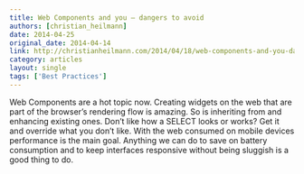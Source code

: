 ```yaml
---
title: Web Components and you – dangers to avoid
authors: [christian_heilmann]
date: 2014-04-25
original_date: 2014-04-14
link: http://christianheilmann.com/2014/04/18/web-components-and-you-dangers-to-avoid/
category: articles
layout: single
tags: ['Best Practices']
---
```


Web Components are a hot topic now. Creating widgets on the web that are part of the browser’s rendering flow is amazing. So is inheriting from and enhancing existing ones. Don’t like how a SELECT looks or works? Get it and override what you don’t like. With the web consumed on mobile devices performance is the main goal. Anything we can do to save on battery consumption and to keep interfaces responsive without being sluggish is a good thing to do.

<!-- Excerpt -->
